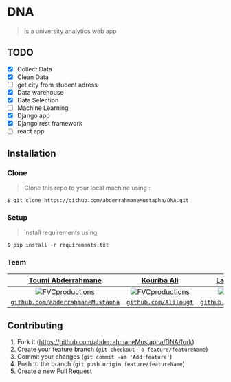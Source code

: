 # DNA
>  is a university analytics web app
## TODO
- [x] Collect Data
- [x] Clean Data
- [ ] get city from student adress
- [x] Data warehouse
- [x] Data Selection
- [ ] Machine Learning
- [x] Django app
- [x] Django rest framework
- [ ] react app

## Installation
### Clone
> Clone this repo to your local machine using :
```shell
$ git clone https://github.com/abderrahmaneMustapha/DNA.git
```
### Setup

> install requirements using

```shell
$ pip install -r requirements.txt
```

### Team

| <a href="http://learno.com" target="_blank">Toumi Abderrahmane</a> | <a href="http://learno.com" target="_blank">Kouriba Ali</a> |  <a href="http://learno.com" target="_blank">Larachi Abdelhado</a> | <a href="http://learno.com" target="_blank">Yassmine boussafi</a> | 
| :---: | :---: | :---:| :---: |
| [![FVCproductions](https://avatars1.githubusercontent.com/u/34008130?v=4&s=200)](http://fvcproductions.com)    | [![FVCproductions](https://avatars1.githubusercontent.com/u/47328719?v=4&s=200)](http://fvcproductions.com) |  [![FVCproductions](https://avatars3.githubusercontent.com/u/36542439?s=200&v=4)](http://fvcproductions.com) |[![FVCproductions](https://avatars0.githubusercontent.com/u/43323803?s=200&v=4)](http://fvcproductions.com) |
| <a href="https://github.com/abderrahmaneMustapha" target="_blank">`github.com/abderrahmaneMustapha`</a> | <a href="https://github.com/Alilougt" target="_blank">`github.com/Alilougt`</a> |  <a href="https://github.com/larachiAbdelhadi" target="_blank">`github.com/larachiAbdelhadi`</a> |  <a href="https://github.com/yassmineboussafi" target="_blank">`github.com/yassmineboussafi`</a> |  

## Contributing

1. Fork it (<https://github.com/abderrahmaneMustapha/DNA/fork>)
2. Create your feature branch (`git checkout -b feature/featureName`)
3. Commit your changes (`git commit -am 'Add feature'`)
4. Push to the branch (`git push origin feature/featureName`)
5. Create a new Pull Request
